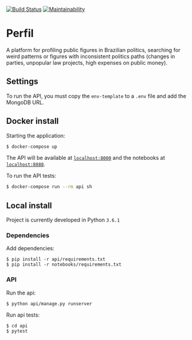 [![Build Status](https://travis-ci.org/amadeu01/perfil.svg?branch=master)](https://travis-ci.org/amadeu01/perfil)
[![Maintainability](https://api.codeclimate.com/v1/badges/f896f7235bbbd26d7c42/maintainability)](https://codeclimate.com/github/amadeu01/perfil/maintainability)
# Perfil 

A platform for profiling public figures in Brazilian politics, 
searching for weird patterns or figures with inconsistent politics paths 
(changes in parties, unpopular law projects, high expenses on public money). 

## Settings

To run the API, you must copy the `env-template` to a `.env` file and
add the MongoDB URL.

## Docker install

Starting the application:

```sh
$ docker-compose up
```

The API will be available at [`localhost:8000`](http://localhost:8000) and the
notebooks at [`localhost:8888`](http://localhost:8888).

To run the API tests:

```sh
$ docker-compose run --rm api sh
```

## Local install

Project is currently developed in Python `3.6.1`

### Dependencies

Add dependencies:

```
$ pip install -r api/requirements.txt
$ pip install -r notebooks/requirements.txt
```

### API

Run the api:

```
$ python api/manage.py runserver
```

Run api tests:

```
$ cd api
$ pytest
```
